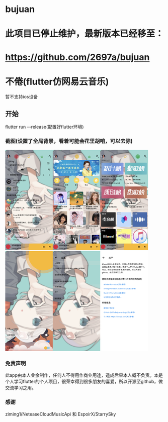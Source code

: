 # bujuan
# 此项目已停止维护，最新版本已经移至：

# https://github.com/2697a/bujuan


# 不倦(flutter仿网易云音乐)
暂不支持ios设备

## 开始

flutter run --release(配置好flutter环境)


### 截图(设置了全局背景，看着可能会花里胡哨，可以去除)
<img src="https://github.com/2697a/bujuan-sixbugs/blob/master/screenshots/me.png" width="30%"><img src="https://github.com/2697a/bujuan-sixbugs/blob/master/screenshots/find.png" width="30%"><img src="https://github.com/2697a/bujuan-sixbugs/blob/master/screenshots/top.png" width="30%">
<img src="https://github.com/2697a/bujuan-sixbugs/blob/master/screenshots/theme.png" width="30%"><img src="https://github.com/2697a/bujuan-sixbugs/blob/master/screenshots/setting.png" width="30%"><img src="https://github.com/2697a/bujuan-sixbugs/blob/master/screenshots/about.png" width="30%">

### 免责声明
此app由本人业余制作，任何人不得用作商业用途，造成后果本人概不负责。本是个人学习flutter的个人项目，很荣幸得到很多朋友的喜爱，所以开源至github，做交流学习之用。

### 感谢
ziming1/NeteaseCloudMusicApi 和  EspoirX/StarrySky
